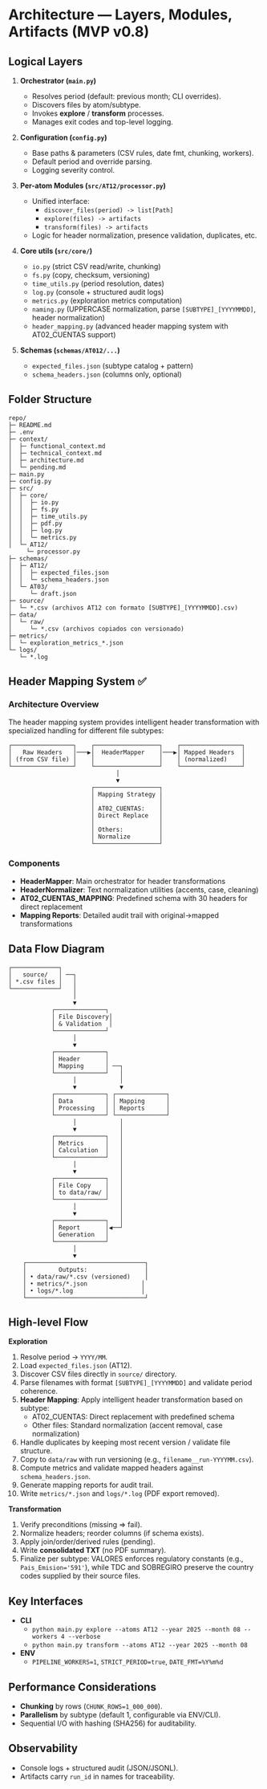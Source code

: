 # Architecture — Layers, Modules, Artifacts (MVP v0.8)

## Logical Layers
1. **Orchestrator (`main.py`)**
   - Resolves period (default: previous month; CLI overrides).
   - Discovers files by atom/subtype.
   - Invokes **explore** / **transform** processes.
   - Manages exit codes and top-level logging.

2. **Configuration (`config.py`)**
   - Base paths & parameters (CSV rules, date fmt, chunking, workers).
   - Default period and override parsing.
   - Logging severity control.

3. **Per-atom Modules (`src/AT12/processor.py`)**
   - Unified interface:
     - `discover_files(period) -> list[Path]`
     - `explore(files) -> artifacts`
     - `transform(files) -> artifacts`
   - Logic for header normalization, presence validation, duplicates, etc.

4. **Core utils (`src/core/`)**
   - `io.py` (strict CSV read/write, chunking)
   - `fs.py` (copy, checksum, versioning)
   - `time_utils.py` (period resolution, dates)
   - `log.py` (console + structured audit logs)
   - `metrics.py` (exploration metrics computation)
   - `naming.py` (UPPERCASE normalization, parse `[SUBTYPE]_[YYYYMMDD]`, header normalization)
   - `header_mapping.py` (advanced header mapping system with AT02_CUENTAS support)

5. **Schemas (`schemas/AT012/...`)**
   - `expected_files.json` (subtype catalog + pattern)
   - `schema_headers.json` (columns only, optional)

## Folder Structure
```
repo/
├─ README.md
├─ .env
├─ context/
│  ├─ functional_context.md
│  ├─ technical_context.md
│  ├─ architecture.md
│  └─ pending.md
├─ main.py
├─ config.py
├─ src/
│  ├─ core/
│  │  ├─ io.py
│  │  ├─ fs.py
│  │  ├─ time_utils.py
│  │  ├─ pdf.py
│  │  ├─ log.py
│  │  └─ metrics.py
│  └─ AT12/
     └─ processor.py
├─ schemas/
│  ├─ AT12/
│  │  ├─ expected_files.json
│  │  └─ schema_headers.json
│  └─ AT03/
│     └─ draft.json
├─ source/
│  └─ *.csv (archivos AT12 con formato [SUBTYPE]_[YYYYMMDD].csv)
├─ data/
│  └─ raw/
│     └─ *.csv (archivos copiados con versionado)
├─ metrics/
│  └─ exploration_metrics_*.json
└─ logs/
   └─ *.log
```

## Header Mapping System ✅

### Architecture Overview
The header mapping system provides intelligent header transformation with specialized handling for different file subtypes:

```
┌─────────────────┐    ┌──────────────────┐    ┌─────────────────┐
│   Raw Headers   │───▶│  HeaderMapper    │───▶│ Mapped Headers  │
│ (from CSV file) │    │                  │    │ (normalized)    │
└─────────────────┘    └──────────────────┘    └─────────────────┘
                              │
                              ▼
                       ┌──────────────────┐
                       │ Mapping Strategy │
                       │                  │
                       │ AT02_CUENTAS:    │
                       │ Direct Replace   │
                       │                  │
                       │ Others:          │
                       │ Normalize        │
                       └──────────────────┘
```

### Components
- **HeaderMapper**: Main orchestrator for header transformations
- **HeaderNormalizer**: Text normalization utilities (accents, case, cleaning)
- **AT02_CUENTAS_MAPPING**: Predefined schema with 30 headers for direct replacement
- **Mapping Reports**: Detailed audit trail with original→mapped transformations

## Data Flow Diagram

```
┌─────────────┐
│   source/   │ ──┐
│ *.csv files │   │
└─────────────┘   │
                  │
                  ▼
            ┌──────────────┐
            │ File Discovery│
            │ & Validation  │
            └──────────────┘
                  │
                  ▼
            ┌──────────────┐
            │ Header       │
            │ Mapping      │ ──┐
            └──────────────┘   │
                  │            │
                  ▼            ▼
            ┌──────────────┐ ┌──────────────┐
            │ Data         │ │ Mapping      │
            │ Processing   │ │ Reports      │
            └──────────────┘ └──────────────┘
                  │            │
                  ▼            │
            ┌──────────────┐   │
            │ Metrics      │   │
            │ Calculation  │   │
            └──────────────┘   │
                  │            │
                  ▼            │
            ┌──────────────┐   │
            │ File Copy    │   │
            │ to data/raw/ │   │
            └──────────────┘   │
                  │            │
                  ▼            │
            ┌──────────────┐   │
            │ Report       │◀──┘
            │ Generation   │
            └──────────────┘
                  │
                  ▼
    ┌─────────────────────────────────┐
    │         Outputs:                │
    │ • data/raw/*.csv (versioned)    │
    │ • metrics/*.json               │
    │ • logs/*.log                   │
    └─────────────────────────────────┘
```

## High-level Flow

**Exploration**
1. Resolve period → `YYYY/MM`.
2. Load `expected_files.json` (AT12).
3. Discover CSV files directly in `source/` directory.
4. Parse filenames with format `[SUBTYPE]_[YYYYMMDD]` and validate period coherence.
5. **Header Mapping**: Apply intelligent header transformation based on subtype:
   - AT02_CUENTAS: Direct replacement with predefined schema
   - Other files: Standard normalization (accent removal, case normalization)
6. Handle duplicates by keeping most recent version / validate file structure.
7. Copy to `data/raw` with run versioning (e.g., `filename__run-YYYYMM.csv`).
8. Compute metrics and validate mapped headers against `schema_headers.json`.
9. Generate mapping reports for audit trail.
10. Write `metrics/*.json` and `logs/*.log` (PDF export removed).

**Transformation**
1. Verify preconditions (missing ⇒ fail).
2. Normalize headers; reorder columns (if schema exists).
3. Apply join/order/derived rules (pending).
4. Write **consolidated TXT** (no PDF summary).
5. Finalize per subtype: VALORES enforces regulatory constants (e.g., `Pais_Emision='591'`), while TDC and SOBREGIRO preserve the country codes supplied by their source files.

## Key Interfaces
- **CLI**
  - `python main.py explore --atoms AT12 --year 2025 --month 08 --workers 4 --verbose`
  - `python main.py transform --atoms AT12 --year 2025 --month 08`
- **ENV**
  - `PIPELINE_WORKERS=1`, `STRICT_PERIOD=true`, `DATE_FMT=%Y%m%d`

## Performance Considerations
- **Chunking** by rows (`CHUNK_ROWS=1_000_000`).
- **Parallelism** by subtype (default 1, configurable via ENV/CLI).
- Sequential I/O with hashing (SHA256) for auditability.

## Observability
- Console logs + structured audit (JSON/JSONL).
- Artifacts carry `run_id` in names for traceability.
